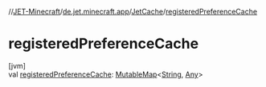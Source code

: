 //[JET-Minecraft](../../../index.md)/[de.jet.minecraft.app](../index.md)/[JetCache](index.md)/[registeredPreferenceCache](registered-preference-cache.md)

# registeredPreferenceCache

[jvm]\
val [registeredPreferenceCache](registered-preference-cache.md): [MutableMap](https://kotlinlang.org/api/latest/jvm/stdlib/kotlin.collections/-mutable-map/index.html)&lt;[String](https://kotlinlang.org/api/latest/jvm/stdlib/kotlin/-string/index.html), [Any](https://kotlinlang.org/api/latest/jvm/stdlib/kotlin/-any/index.html)&gt;
